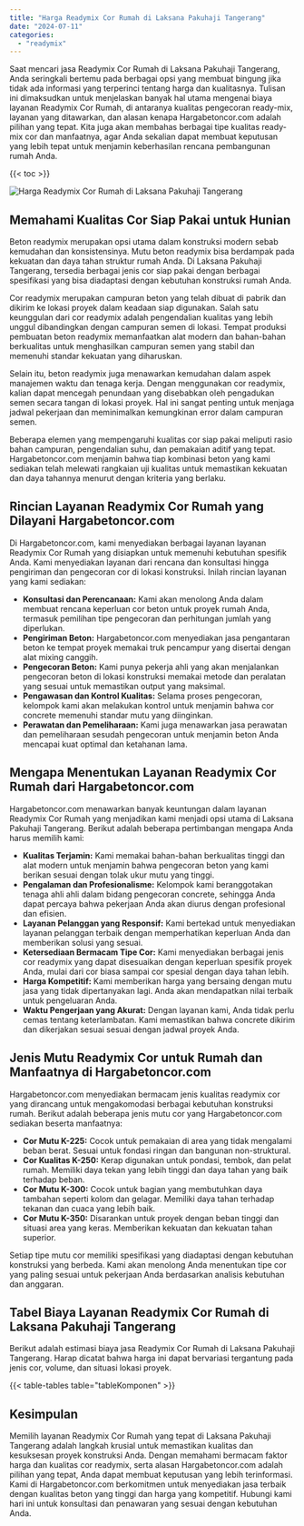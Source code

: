 ```yaml
---
title: "Harga Readymix Cor Rumah di Laksana Pakuhaji Tangerang"
date: "2024-07-11"
categories: 
  - "readymix"
---
```



Saat mencari jasa Readymix Cor Rumah di Laksana Pakuhaji Tangerang, Anda seringkali bertemu pada berbagai opsi yang membuat bingung jika tidak ada informasi yang terperinci tentang harga dan kualitasnya. Tulisan ini dimaksudkan untuk menjelaskan banyak hal utama mengenai biaya layanan Readymix Cor Rumah, di antaranya kualitas pengecoran ready-mix, layanan yang ditawarkan, dan alasan kenapa Hargabetoncor.com adalah pilihan yang tepat. Kita juga akan membahas berbagai tipe kualitas ready-mix cor dan manfaatnya, agar Anda sekalian dapat membuat keputusan yang lebih tepat untuk menjamin keberhasilan rencana pembangunan rumah Anda.

{{< toc >}}

![Harga Readymix Cor Rumah di Laksana Pakuhaji Tangerang](https://hargareadymixid.github.io/hbc/readymix-hbc%20(28).png)

## Memahami Kualitas Cor Siap Pakai untuk Hunian

Beton readymix merupakan opsi utama dalam konstruksi modern sebab kemudahan dan konsistensinya. Mutu beton readymix bisa berdampak pada kekuatan dan daya tahan struktur rumah Anda. Di Laksana Pakuhaji Tangerang, tersedia berbagai jenis cor siap pakai dengan berbagai spesifikasi yang bisa diadaptasi dengan kebutuhan konstruksi rumah Anda.

Cor readymix merupakan campuran beton yang telah dibuat di pabrik dan dikirim ke lokasi proyek dalam keadaan siap digunakan. Salah satu keunggulan dari cor readymix adalah pengendalian kualitas yang lebih unggul dibandingkan dengan campuran semen di lokasi. Tempat produksi pembuatan beton readymix memanfaatkan alat modern dan bahan-bahan berkualitas untuk menghasilkan campuran semen yang stabil dan memenuhi standar kekuatan yang diharuskan.

Selain itu, beton readymix juga menawarkan kemudahan dalam aspek manajemen waktu dan tenaga kerja. Dengan menggunakan cor readymix, kalian dapat mencegah penundaan yang disebabkan oleh pengadukan semen secara tangan di lokasi proyek. Hal ini sangat penting untuk menjaga jadwal pekerjaan dan meminimalkan kemungkinan error dalam campuran semen.

Beberapa elemen yang mempengaruhi kualitas cor siap pakai meliputi rasio bahan campuran, pengendalian suhu, dan pemakaian aditif yang tepat. Hargabetoncor.com menjamin bahwa tiap kombinasi beton yang kami sediakan telah melewati rangkaian uji kualitas untuk memastikan kekuatan dan daya tahannya menurut dengan kriteria yang berlaku.

## Rincian Layanan Readymix Cor Rumah yang Dilayani Hargabetoncor.com

Di Hargabetoncor.com, kami menyediakan berbagai layanan layanan Readymix Cor Rumah yang disiapkan untuk memenuhi kebutuhan spesifik Anda. Kami menyediakan layanan dari rencana dan konsultasi hingga pengiriman dan pengecoran cor di lokasi konstruksi. Inilah rincian layanan yang kami sediakan:

- **Konsultasi dan Perencanaan:** Kami akan menolong Anda dalam membuat rencana keperluan cor beton untuk proyek rumah Anda, termasuk pemilihan tipe pengecoran dan perhitungan jumlah yang diperlukan.
- **Pengiriman Beton:** Hargabetoncor.com menyediakan jasa pengantaran beton ke tempat proyek memakai truk pencampur yang disertai dengan alat mixing canggih.
- **Pengecoran Beton:** Kami punya pekerja ahli yang akan menjalankan pengecoran beton di lokasi konstruksi memakai metode dan peralatan yang sesuai untuk memastikan output yang maksimal.
- **Pengawasan dan Kontrol Kualitas:** Selama proses pengecoran, kelompok kami akan melakukan kontrol untuk menjamin bahwa cor concrete memenuhi standar mutu yang diinginkan.
- **Perawatan dan Pemeliharaan:** Kami juga menawarkan jasa perawatan dan pemeliharaan sesudah pengecoran untuk menjamin beton Anda mencapai kuat optimal dan ketahanan lama.

## Mengapa Menentukan Layanan Readymix Cor Rumah dari Hargabetoncor.com

Hargabetoncor.com menawarkan banyak keuntungan dalam layanan Readymix Cor Rumah yang menjadikan kami menjadi opsi utama di Laksana Pakuhaji Tangerang. Berikut adalah beberapa pertimbangan mengapa Anda harus memilih kami:

- **Kualitas Terjamin:** Kami memakai bahan-bahan berkualitas tinggi dan alat modern untuk menjamin bahwa pengecoran beton yang kami berikan sesuai dengan tolak ukur mutu yang tinggi.
- **Pengalaman dan Profesionalisme:** Kelompok kami beranggotakan tenaga ahli ahli dalam bidang pengecoran concrete, sehingga Anda dapat percaya bahwa pekerjaan Anda akan diurus dengan profesional dan efisien.
- **Layanan Pelanggan yang Responsif:** Kami bertekad untuk menyediakan layanan pelanggan terbaik dengan memperhatikan keperluan Anda dan memberikan solusi yang sesuai.
- **Ketersediaan Bermacam Tipe Cor:** Kami menyediakan berbagai jenis cor readymix yang dapat disesuaikan dengan keperluan spesifik proyek Anda, mulai dari cor biasa sampai cor spesial dengan daya tahan lebih.
- **Harga Kompetitif:** Kami memberikan harga yang bersaing dengan mutu jasa yang tidak dipertanyakan lagi. Anda akan mendapatkan nilai terbaik untuk pengeluaran Anda.
- **Waktu Pengerjaan yang Akurat:** Dengan layanan kami, Anda tidak perlu cemas tentang keterlambatan. Kami memastikan bahwa concrete dikirim dan dikerjakan sesuai sesuai dengan jadwal proyek Anda.

## Jenis Mutu Readymix Cor untuk Rumah dan Manfaatnya di Hargabetoncor.com

Hargabetoncor.com menyediakan bermacam jenis kualitas readymix cor yang dirancang untuk mengakomodasi berbagai kebutuhan konstruksi rumah. Berikut adalah beberapa jenis mutu cor yang Hargabetoncor.com sediakan beserta manfaatnya:

- **Cor Mutu K-225:** Cocok untuk pemakaian di area yang tidak mengalami beban berat. Sesuai untuk fondasi ringan dan bangunan non-struktural.
- **Cor Kualitas K-250:** Kerap digunakan untuk pondasi, tembok, dan pelat rumah. Memiliki daya tekan yang lebih tinggi dan daya tahan yang baik terhadap beban.
- **Cor Mutu K-300:** Cocok untuk bagian yang membutuhkan daya tambahan seperti kolom dan gelagar. Memiliki daya tahan terhadap tekanan dan cuaca yang lebih baik.
- **Cor Mutu K-350:** Disarankan untuk proyek dengan beban tinggi dan situasi area yang keras. Memberikan kekuatan dan kekuatan tahan superior.

Setiap tipe mutu cor memiliki spesifikasi yang diadaptasi dengan kebutuhan konstruksi yang berbeda. Kami akan menolong Anda menentukan tipe cor yang paling sesuai untuk pekerjaan Anda berdasarkan analisis kebutuhan dan anggaran.

## Tabel Biaya Layanan Readymix Cor Rumah di Laksana Pakuhaji Tangerang

Berikut adalah estimasi biaya jasa Readymix Cor Rumah di Laksana Pakuhaji Tangerang. Harap dicatat bahwa harga ini dapat bervariasi tergantung pada jenis cor, volume, dan situasi lokasi proyek.

{{< table-tables table="tableKomponen" >}}

## Kesimpulan

Memilih layanan Readymix Cor Rumah yang tepat di Laksana Pakuhaji Tangerang adalah langkah krusial untuk memastikan kualitas dan kesuksesan proyek konstruksi Anda. Dengan memahami bermacam faktor harga dan kualitas cor readymix, serta alasan Hargabetoncor.com adalah pilihan yang tepat, Anda dapat membuat keputusan yang lebih terinformasi. Kami di Hargabetoncor.com berkomitmen untuk menyediakan jasa terbaik dengan kualitas beton yang tinggi dan harga yang kompetitif. Hubungi kami hari ini untuk konsultasi dan penawaran yang sesuai dengan kebutuhan Anda.
